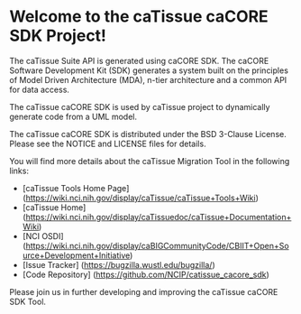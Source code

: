 Welcome to the caTissue caCORE SDK Project!
==========================================

The caTissue Suite API is generated using caCORE SDK. The caCORE Software Development Kit (SDK) generates a system built on the principles of Model Driven Architecture (MDA), n-tier architecture and a common API for data access.
 
The caTissue caCORE SDK is used by caTissue project to dynamically generate code from a UML model. 
 
The caTissue caCORE SDK is distributed under the BSD 3-Clause License.
Please see the NOTICE and LICENSE files for details.

You will find more details about the caTissue Migration Tool in the following links:
 * [caTissue Tools Home Page] (https://wiki.nci.nih.gov/display/caTissue/caTissue+Tools+Wiki)
 * [caTissue Home] (https://wiki.nci.nih.gov/display/caTissuedoc/caTissue+Documentation+Wiki)
 * [NCI OSDI] (https://wiki.nci.nih.gov/display/caBIGCommunityCode/CBIIT+Open+Source+Development+Initiative)
 * [Issue Tracker] (https://bugzilla.wustl.edu/bugzilla/)
 * [Code Repository] (https://github.com/NCIP/catissue_cacore_sdk)

Please join us in further developing and improving the caTissue caCORE SDK Tool.

 
